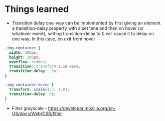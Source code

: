 # Things learned

* Transition delay one-way can be implemented by first giving an element a transition-delay property with a set time and then on hover (or whatever event), setting transition-delay to 0 will cause it to delay on one way.  In this case, on exit from hover

```css
.img-container {
  width: 300px;
  height: 300px;
  overflow: hidden;
  transition: transform 1.5s ease;
  transition-delay: .5s;
}

.img-container:hover {
  transform: scale(1.3, 1.8);
  transition-delay: 0s;
}
```

* Filter grayscale - https://developer.mozilla.org/en-US/docs/Web/CSS/filter

